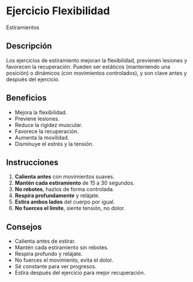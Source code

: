 # Ejercicio Flexibilidad
Estiramientos
## Descripción
Los ejercicios de estiramiento mejoran la flexibilidad, previenen lesiones y favorecen la recuperación. Pueden ser estáticos (manteniendo una posición) o dinámicos (con movimientos controlados), y son clave antes y después del ejercicio.
## Beneficios
- Mejora la flexibilidad.  
- Previene lesiones.  
- Reduce la rigidez muscular.  
- Favorece la recuperación.  
- Aumenta la movilidad.  
- Disminuye el estrés y la tensión.
## Instrucciones
1. **Calienta antes** con movimientos suaves.  
2. **Mantén cada estiramiento** de 15 a 30 segundos.  
3. **No rebotes**, hazlos de forma controlada.  
4. **Respira profundamente** y relájate.  
5. **Estira ambos lados** del cuerpo por igual.  
6. **No fuerces el límite**, siente tensión, no dolor.
## Consejos
- Calienta antes de estirar.  
- Mantén cada estiramiento sin rebotes.  
- Respira profundo y relájate.  
- No fuerces el movimiento, evita el dolor.  
- Sé constante para ver progresos.  
- Estira después del ejercicio para mejor recuperación.
